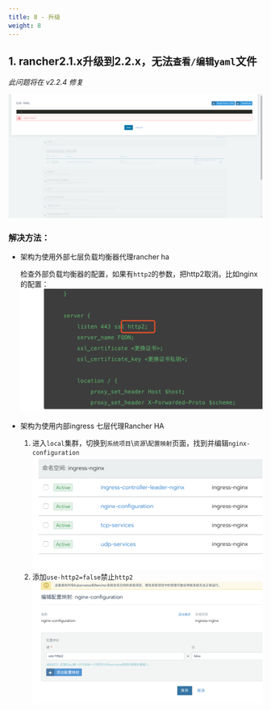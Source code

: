 ```yaml
---
title: 8 - 升级
weight: 8
---
```


## 1. rancher2.1.x升级到2.2.x，无法`查看/编辑yaml`文件

_此问题将在 v2.2.4 修复_

![image-20190430094043207](assets/image-20190430094043207.png)

### 解决方法：

- 架构为使用外部七层负载均衡器代理rancher ha

   检查外部负载均衡器的配置，如果有`http2`的参数，把http2取消。比如nginx的配置：![image-20190430094333165](assets/image-20190430094333165.png)

- 架构为使用内部ingress 七层代理Rancher HA

  1. 进入`local`集群，切换到`系统项目`\\`资源`\\`配置映射`页面，找到并编辑`nginx-configuration`![image-20190430094846660](assets/image-20190430094846660.png)
  2. 添加`use-http2=false`禁止`http2`![image-20190430094945817](assets/image-20190430094945817.png)
